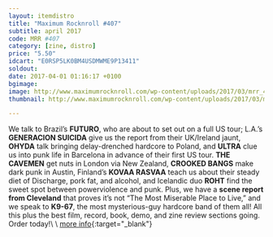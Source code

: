 ```yaml
---
layout: itemdistro
title: "Maximum Rocknroll #407"
subtitle: april 2017
code: MRR #407
category: [zine, distro]
price: "5.50"
idcart: "E0RSP5LK0BM4USDMWME9P13411"
soldout:
date: 2017-04-01 01:16:17 +0100
bgimage:
image: http://www.maximumrocknroll.com/wp-content/uploads/2017/03/mrr_407_cvr.jpg
thumbnail: http://www.maximumrocknroll.com/wp-content/uploads/2017/03/mrr_407_cvr.jpg

---
```


We talk to Brazil’s **FUTURO**, who are about to set out on a full US tour; L.A.’s **GENERACION SUICIDA** give us the report from their UK/Ireland jaunt, **OHYDA** talk bringing delay-drenched hardcore to Poland, and **ULTRA** clue us into punk life in Barcelona in advance of their first US tour. **THE CAVEMEN** get nuts in London via New Zealand, **CROOKED BANGS** make dark punk in Austin, Finland’s **KOVAA RASVAA** teach us about their steady diet of Discharge, pork fat, and alcohol, and Icelandic duo **ROHT** find the sweet spot between powerviolence and punk. Plus, we have a **scene report from Cleveland** that proves it’s not “The Most Miserable Place to Live,” and we speak to **K9-67**, the most mysterious-guy hardcore band of them all! All this plus the best film, record, book, demo, and zine review sections going. Order today!\\
\\
[more info](http://www.maximumrocknroll.com){:target="_blank"}